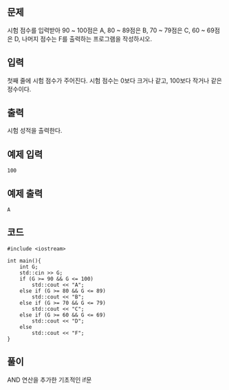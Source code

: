 ## 문제 
시험 점수를 입력받아 90 ~ 100점은 A, 80 ~ 89점은 B, 70 ~ 79점은 C, 60 ~ 69점은 D, 나머지 점수는 F를 출력하는 프로그램을 작성하시오.


## 입력
첫째 줄에 시험 점수가 주어진다. 시험 점수는 0보다 크거나 같고, 100보다 작거나 같은 정수이다.


## 출력
시험 성적을 출력한다.


## 예제 입력 
```
100
```
## 예제 출력  
```
A
```
## 코드
```
#include <iostream>

int main(){ 
    int G;
    std::cin >> G;
    if (G >= 90 && G <= 100)
        std::cout << "A";
    else if (G >= 80 && G <= 89)
        std::cout << "B";
    else if (G >= 70 && G <= 79)
        std::cout << "C";
    else if (G >= 60 && G <= 69)
        std::cout << "D";
    else
        std::cout << "F";
}
```
## 풀이
AND 연산을 추가한 기초적인 if문
